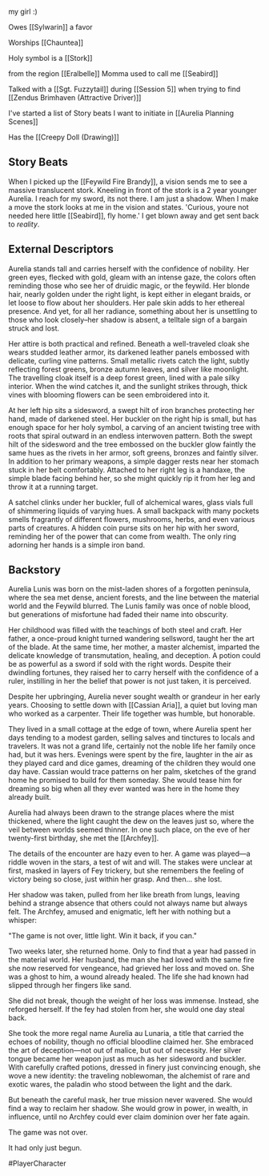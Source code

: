 my girl :)

Owes [[Sylwarin]] a favor

Worships [[Chauntea]]

Holy symbol is a [[Stork]]

from the region [[Eralbelle]]
Momma used to call me [[Seabird]]

Talked with a [[Sgt. Fuzzytail]] during [[Session 5]] when trying to find [[Zendus Brimhaven (Attractive Driver)]]

I've started a list of Story beats I want to initiate in [[Aurelia Planning Scenes]]

Has the [[Creepy Doll (Drawing)]]
## Story Beats
When I picked up the [[Feywild Fire Brandy]], a vision sends me to see a massive translucent stork. Kneeling in front of the stork is a 2 year younger Aurelia. I reach for my sword, its not there. I am just a shadow. When I make a move the stork looks at me in the vision and states. 'Curious, youre not needed here little [[Seabird]], fly home.' I get blown away and get sent back to *reality*.



## External Descriptors

Aurelia stands tall and carries herself with the confidence of nobility. Her green eyes, flecked with gold, gleam with an intense gaze, the colors often reminding those who see her of druidic magic, or the feywild. Her blonde hair, nearly golden under the right light, is kept either in elegant braids, or let loose to flow about her shoulders. Her pale skin adds to her ethereal presence. And yet, for all her radiance, something about her is unsettling to those who look closely–her shadow is absent, a telltale sign of a bargain struck and lost.

Her attire is both practical and refined. Beneath a well-traveled cloak she wears studded leather armor, its darkened leather panels embossed with delicate, curling vine patterns. Small metallic rivets catch the light, subtly reflecting forest greens, bronze autumn leaves, and silver like moonlight. The travelling cloak itself is a deep forest green, lined with a pale silky interior. When the wind catches it, and the sunlight strikes through, thick vines with blooming flowers can be seen embroidered into it.

At her left hip sits a sidesword, a swept hilt of iron branches protecting her hand, made of darkened steel. Her buckler on the right hip is small, but has enough space for her holy symbol, a carving of an ancient twisting tree with roots that spiral outward in an endless interwoven pattern. Both the swept hilt of the sidesword and the tree embossed on the buckler glow faintly the same hues as the rivets in her armor, soft greens, bronzes and faintly silver. In addition to her primary weapons, a simple dagger rests near her stomach stuck in her belt comfortably. Attached to her right leg is a handaxe, the simple blade facing behind her, so she might quickly rip it from her leg and throw it at a running target.

A satchel clinks under her buckler, full of alchemical wares, glass vials full of shimmering liquids of varying hues. A small backpack with many pockets smells fragrantly of different flowers, mushrooms, herbs, and even various parts of creatures. A hidden coin purse sits on her hip with her sword, reminding her of the power that can come from wealth. The only ring adorning her hands is a simple iron band.

## Backstory

Aurelia Lunis was born on the mist-laden shores of a forgotten peninsula, where the sea met dense, ancient forests, and the line between the material world and the Feywild blurred. The Lunis family was once of noble blood, but generations of misfortune had faded their name into obscurity.

Her childhood was filled with the teachings of both steel and craft. Her father, a once-proud knight turned wandering sellsword, taught her the art of the blade. At the same time, her mother, a master alchemist, imparted the delicate knowledge of transmutation, healing, and deception. A potion could be as powerful as a sword if sold with the right words. Despite their dwindling fortunes, they raised her to carry herself with the confidence of a ruler, instilling in her the belief that power is not just taken, it is perceived. 

Despite her upbringing, Aurelia never sought wealth or grandeur in her early years. Choosing to settle down with [[Cassian Aria]], a quiet but loving man who worked as a carpenter. Their life together was humble, but honorable.  
  
They lived in a small cottage at the edge of town, where Aurelia spent her days tending to a modest garden, selling salves and tinctures to locals and travelers. It was not a grand life, certainly not the noble life her family once had, but it was hers. Evenings were spent by the fire, laughter in the air as they played card and dice games, dreaming of the children they would one day have. Cassian would trace patterns on her palm, sketches of the grand home he promised to build for them someday. She would tease him for dreaming so big when all they ever wanted was here in the home they already built.

Aurelia had always been drawn to the strange places where the mist thickened, where the light caught the dew on the leaves just so, where the veil between worlds seemed thinner. In one such place, on the eve of her twenty-first birthday, she met the [[Archfey]].

The details of the encounter are hazy even to her. A game was played—a riddle woven in the stars, a test of wit and will. The stakes were unclear at first, masked in layers of Fey trickery, but she remembers the feeling of victory being so close, just within her grasp. And then... she lost.

Her shadow was taken, pulled from her like breath from lungs, leaving behind a strange absence that others could not always name but always felt. The Archfey, amused and enigmatic, left her with nothing but a whisper:

"The game is not over, little light. Win it back, if you can."

Two weeks later, she returned home. Only to find that a year had passed in the material world. Her husband, the man she had loved with the same fire she now reserved for vengeance, had grieved her loss and moved on. She was a ghost to him, a wound already healed. The life she had known had slipped through her fingers like sand.

She did not break, though the weight of her loss was immense. Instead, she reforged herself. If the fey had stolen from her, she would one day steal back.

She took the more regal name Aurelia au Lunaria, a title that carried the echoes of nobility, though no official bloodline claimed her. She embraced the art of deception—not out of malice, but out of necessity. Her silver tongue became her weapon just as much as her sidesword and buckler. With carefully crafted potions, dressed in finery just convincing enough, she wove a new identity: the traveling noblewoman, the alchemist of rare and exotic wares, the paladin who stood between the light and the dark.

But beneath the careful mask, her true mission never wavered. She would find a way to reclaim her shadow. She would grow in power, in wealth, in influence, until no Archfey could ever claim dominion over her fate again.

The game was not over.

It had only just begun.

#PlayerCharacter 